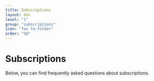 ```yaml
---
title: Subscriptions
layout: doc
level: "1"
group: "subscriptions"
icon: "fas fa-folder"
order: "50"
---
```


# Subscriptions

Below, you can find frequently asked questions about subscriptions.
